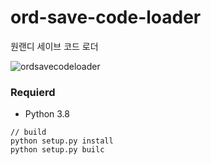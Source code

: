 # ord-save-code-loader

원랜디 세이브 코드 로더

![ordsavecodeloader](https://user-images.githubusercontent.com/48652807/113292097-fb5eba00-932e-11eb-8ad6-b273d8d19c37.png)

### Requierd
- Python 3.8

```
// build
python setup.py install
python setup.py builc
```
